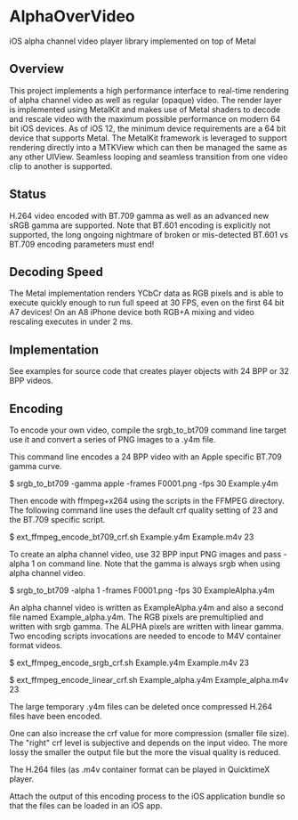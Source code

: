 # AlphaOverVideo

iOS alpha channel video player library implemented on top of Metal

## Overview

This project implements a high performance interface to real-time rendering of alpha channel video as well as regular (opaque) video. The render layer is implemented using MetalKit and makes use of Metal shaders to decode and rescale video with the maximum possible performance on modern 64 bit iOS devices. As of iOS 12, the minimum device requirements are a 64 bit device that supports Metal. The MetalKit framework is leveraged to support rendering directly into a MTKView which can then be managed the same as any other UIView. Seamless looping and seamless transition from one video clip to another is supported.

## Status

H.264 video encoded with BT.709 gamma as well as an advanced new sRGB gamma are supported. Note that BT.601 encoding is explicitly not supported, the long ongoing nightmare of broken or mis-detected BT.601 vs BT.709 encoding parameters must end!

## Decoding Speed

The Metal implementation renders YCbCr data as RGB pixels and is able to execute quickly enough to run full speed at 30 FPS, even on the first 64 bit A7 devices! On an A8 iPhone device both RGB+A mixing and video rescaling executes in under 2 ms.

## Implementation

See examples for source code that creates player objects with 24 BPP or 32 BPP videos.

## Encoding

To encode your own video, compile the srgb_to_bt709 command line target use it and convert a series of PNG images to a .y4m file.

This command line encodes a 24 BPP video with an Apple specific BT.709 gamma curve.

$ srgb_to_bt709 -gamma apple -frames F0001.png -fps 30 Example.y4m

Then encode with ffmpeg+x264 using the scripts in the FFMPEG directory. The following command line uses the default crf quality setting of 23 and the BT.709 specific script.

$ ext_ffmpeg_encode_bt709_crf.sh Example.y4m Example.m4v 23

To create an alpha channel video, use 32 BPP input PNG images and pass -alpha 1 on command line. Note that the gamma is always srgb when using alpha channel video.

$ srgb_to_bt709 -alpha 1 -frames F0001.png -fps 30 ExampleAlpha.y4m

An alpha channel video is written as ExampleAlpha.y4m and also a second file named Example_alpha.y4m. The RGB pixels are premultiplied and written with srgb gamma. The ALPHA pixels are written with linear gamma. Two encoding scripts invocations are needed to encode to M4V container format videos.

$ ext_ffmpeg_encode_srgb_crf.sh Example.y4m Example.m4v 23

$ ext_ffmpeg_encode_linear_crf.sh Example_alpha.y4m Example_alpha.m4v 23

The large temporary .y4m files can be deleted once compressed H.264 files have been encoded.

One can also increase the crf value for more compression (smaller file size). The "right" crf level is subjective and depends on the input video. The more lossy the smaller the output file but the more the visual quality is reduced.

The H.264 files (as .m4v container format can be played in QuicktimeX player.

Attach the output of this encoding process to the iOS application bundle so that the files can be loaded in an iOS app.
